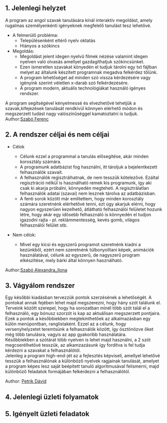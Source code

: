 ## 1. Jelenlegi helyzet
  A program az angol szavak tanulására kínál interaktív megoldást, amely rugalmas
személyenkénti igényeknek megfelelő tanulást tesz lehetővé.

* A felmerülő probléma:
  * Településenként eltérő nyelv oktatás 
  * Hiányos a szókincs
* Megoldás:
  * Megoldást jelent idegen nyelvű filmek nézése valamint idegen nyelven való olvasás
    amellyel gazdagíthatjuk szókincsünket.
  * Ezen ismeretlen szavakat könyedén el tudjuk tárolni egy txt fájlban melyet az általunk 
    készített programnak megadva felkérdez tőlünk.
  * A program lehetőséget ad minden szó vissza kérdezésére vagy igényink szerint véletlen
    x-darab szó felkérdezésére.
  * A program modern, aktuális technológiákat használó igényes rendszer.  

A program segítségével kényelmessé és elvezhetővé tehetjük a szavak,kifejezések tanulását
rendkívül könnyen elérhető módon és megszerzett tudást nagy valószínűséggel kamatoztatni is tudjuk.
<br>
Author:[Szabó Ferenc](https://github.com/szabofeco98)
## 2. A rendszer céljai és nem céljai
* Célok
  * Célunk ezzel a programmal a tanulás elősegítése, akár minden korosztály számára.
  * A programunk adatbázist fog használni, itt tároljuk a bejelentkezett felhasználók szavait.
  * A felhasználók regisztrálhatnak, de nem tesszük kötelezővé. Ezáltal regisztráció nélkül is használható remek kis
    programunk, így aki csak ki akarja próbálni, könnyedén megteheti. A regisztrálatlan felhasználók adatai (szavai) nem
    lesznek tárolva az adatbázisban.
  * A fenti sorok között már említettem, hogy minden korosztály számára szeretnénk elérhetővé tenni, ezt úgy akarjuk
    elérni, hogy nagyon egyszerűen kezelhető, átlátható felhasználói felületet hozunk létre, hogy akár egy idősebb
    felhasználó is könnyedén el tudjon igazodni rajta - pl. reklámmentesség, kevés gomb, világos felhasználói felület stb.

* Nem célok:
  * Mivel egy kicsi és egyszerű programot szeretnénk kiadni a kezünkből, ezért nem szeretnénk túlbonyolítani képek,
    animációk használatával, célunk az egyszerű, de nagyszerű program elkészítése, mely bárki által könnyen használható.
    
Author:[Szabó Alexandra_Ilona](https://github.com/Wrigozo)  
## 3. Vágyálom rendszer
Egy későbbi kiadásban tervezzük pontok szerzésének a lehetőségét. A pontokat annak fejében lehet majd megszerezni, 
hogy hány szót találunk el. Terveink között szerepel, hogy ha sorozatban minél több szót talál el a felhasználó, 
egy bónusz szorzót is kap az aktuálisan megszerzett pontjaira. Ezek a pontok a későbbiekben megtekinthetőek 
az alkalmazásban egy külön menüpontban, ranglistaként. Ezzel az a célunk, hogy versenyhelyzetet teremtsünk a 
felhasználók között, így ösztönözve őket még több tanulásra, vagyis az app gyakoribb használatára.  
Későbbiekben a szótárat több nyelven is lehet majd használni, a 2 szót megcserélhetővé tesszük, az alkamzazásunk 
így fordítva is fel tudja kérdezni a szavakat a felhasználótól.  
Jelenleg a program high-end-jét az a fejlesztés képviseli, amellyel lehetővé tesszük a felhasználónak a különböző 
nyelvek ragjainak tanulását, amelyet a program képes lesz saját beépített tanuló algoritmusával 
felismerni, majd különböző feladatok formájában felkérdezni a felhasználótól. 

Author: [Petrik Dávid](https://github.com/PDavidson123)



## 4. Jelenlegi üzleti folyamatok


## 5. Igényelt üzleti feladatok




